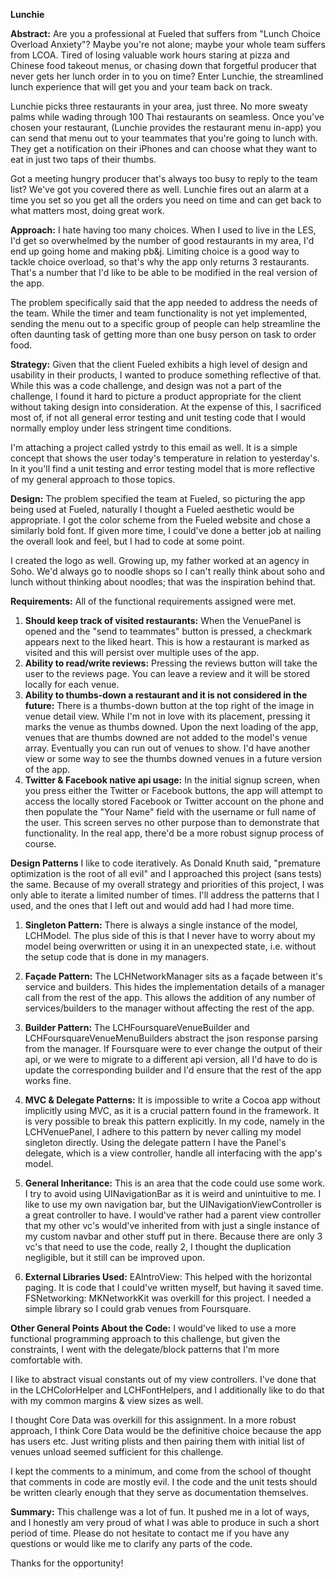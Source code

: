 **Lunchie**

**Abstract:** 
Are you a professional at Fueled that suffers from "Lunch Choice Overload Anxiety"?  Maybe you're not alone; maybe your whole team suffers from LCOA.  Tired of losing valuable work hours staring at pizza and Chinese food takeout menus, or chasing down that forgetful producer that never gets her lunch order in to you on time?  Enter Lunchie, the streamlined lunch experience that will get you and your team back on track.  

Lunchie picks three restaurants in your area, just three.  No more sweaty palms while wading through 100 Thai restaurants on seamless.  Once you've chosen your restaurant, (Lunchie provides the restaurant menu in-app) you can send that menu out to your teammates that you're going to lunch with.  They get a notification on their iPhones and can choose what they want to eat in just two taps of their thumbs.  

Got a meeting hungry producer that's always too busy to reply to the team list?  We've got you covered there as well.  Lunchie fires out an alarm at a time you set so you get all the orders you need on time and can get back to what matters most, doing great work.

**Approach:**
I hate having too many choices.  When I used to live in the LES, I'd get so overwhelmed by the number of good restaurants in my area, I'd end up going home and making pb&j.  Limiting choice is a good way to tackle choice overload, so that's why the app only returns 3 restaurants.  That's a number that I'd like to be able to be modified in the real version of the app.

The problem specifically said that the app needed to address the needs of the team.  While the timer and team functionality is not yet implemented, sending the menu out to a specific group of people can help streamline the often daunting task of getting more than one busy person on task to order food.

**Strategy:**
Given that the client Fueled exhibits a high level of design and usability in their products, I wanted to produce something reflective of that.  While this was a code challenge, and design was not a part of the challenge, I found it hard to picture a product appropriate for the client without taking design into consideration.  At the expense of this, I sacrificed most of, if not all general error testing and unit testing code that I would normally employ under less stringent time conditions.  

I'm attaching a project called ystrdy to this email as well.  It is a simple concept that shows the user today's temperature in relation to yesterday's.  In it you'll find a unit testing and error testing model that is more reflective of my general approach to those topics.

**Design:**
The problem specified the team at Fueled, so picturing the app being used at Fueled, naturally I thought a Fueled aesthetic would be appropriate.  I got the color scheme from the Fueled website and chose a similarly bold font.  If given more time, I could've done a better job at nailing the overall look and feel, but I had to code at some point.

I created the logo as well.  Growing up, my father worked at an agency in Soho.  We'd always go to noodle shops so I can't really think about soho and lunch without thinking about noodles; that was the inspiration behind that.

**Requirements:**
All of the functional requirements assigned were met.

1. **Should keep track of visited restaurants:** When the VenuePanel is opened and the "send to teammates" button is pressed, a checkmark appears next to the liked heart.  This is how a restaurant is marked as visited and this will persist over multiple uses of the app.
2. **Ability to read/write reviews:** Pressing the reviews button will take the user to the reviews page.  You can leave a review and it will be stored locally for each venue.
3. **Ability to thumbs-down a restaurant and it is not considered in the future:** There is a thumbs-down button at the top right of the image in venue detail view.  While I'm not in love with its placement, pressing it marks the venue as thumbs downed.  Upon the next loading of the app, venues that are thumbs downed are not added to the model's venue array.  Eventually you can run out of venues to show.  I'd have another view or some way to see the thumbs downed venues in a future version of the app.
4. **Twitter & Facebook native api usage:** In the initial signup screen, when you press either the Twitter or Facebook buttons, the app will attempt to access the locally stored Facebook or Twitter account on the phone and then populate the "Your Name" field with the username or full name of the user.  This screen serves no other purpose than to demonstrate that functionality.  In the real app, there'd be a more robust signup process of course.

**Design Patterns**
I like to code iteratively.  As Donald Knuth said, "premature optimization is the root of all evil" and I approached this project (sans tests) the same.  Because of my overall strategy and priorities of this project, I was only able to iterate a limited number of times.  I'll address the patterns that I used, and the ones that I left out and would add had I had more time.

1. **Singleton Pattern:** There is always a single instance of the model, LCHModel.  The plus side of this is that I never have to worry about my model being overwritten or using it in an unexpected state, i.e. without the setup code that is done in my managers.

2. **Façade Pattern:** The LCHNetworkManager sits as a façade between it's service and builders.  This hides the implementation details of a manager call from the rest of the app.  This allows the addition of any number of services/builders to the manager without affecting the rest of the app.
  
3. **Builder Pattern:** The LCHFoursquareVenueBuilder and LCHFoursquareVenueMenuBuilders abstract the json response parsing from the manager.  If Foursquare were to ever change the output of their api, or we were to migrate to a different api version, all I'd have to do is update the corresponding builder and I'd ensure that the rest of the app works fine.
4. **MVC & Delegate Patterns:** It is impossible to write a Cocoa app without implicitly using MVC, as it is a crucial pattern found in the framework.  It is very possible to break this pattern explicitly.  In my code, namely in the LCHVenuePanel, I adhere to this pattern by never calling my model singleton directly.  Using the delegate pattern I have the Panel's delegate, which is a view controller, handle all interfacing with the app's model.

5. **General Inheritance:** This is an area that the code could use some work.  I try to avoid using UINavigationBar as it is weird and unintuitive to me.  I like to use my own navigation bar, but the UINavigationViewController is a great controller to have.  I would've rather had a parent view controller that my other vc's would've inherited from with just a single instance of my custom navbar and other stuff put in there.  Because there are only 3 vc's that need to use the code, really 2, I thought the duplication negligible, but it still can be improved upon.

6. **External Libraries Used:**
EAIntroView: This helped with the horizontal paging.  It is code that I could've written myself, but having it saved time.
FSNetworking: MKNetworkKit was overkill for this project.  I needed a simple library so I could grab venues from Foursquare.

**Other General Points About the Code:**
I would've liked to use a more functional programming approach to this challenge, but given the constraints, I went with the delegate/block patterns that I'm more comfortable with.  

I like to abstract visual constants out of my view controllers.  I've done that in the LCHColorHelper and LCHFontHelpers, and I additionally like to do that with my common margins & view sizes as well.

I thought Core Data was overkill for this assignment.  In a more robust approach, I think Core Data would be the definitive choice because the app has users etc.  Just writing plists and then pairing them with initial list of venues unload seemed sufficient for this challenge.

I kept the comments to a minimum, and come from the school of thought that comments in code are mostly evil.  I the code and the unit tests should be written clearly enough that they serve as documentation themselves.

**Summary:**
This challenge was a lot of fun.  It pushed me in a lot of ways, and I honestly am very proud of what I was able to produce in such a short period of time.  Please do not hesitate to contact me if you have any questions or would like me to clarify any parts of the code.

Thanks for the opportunity!

